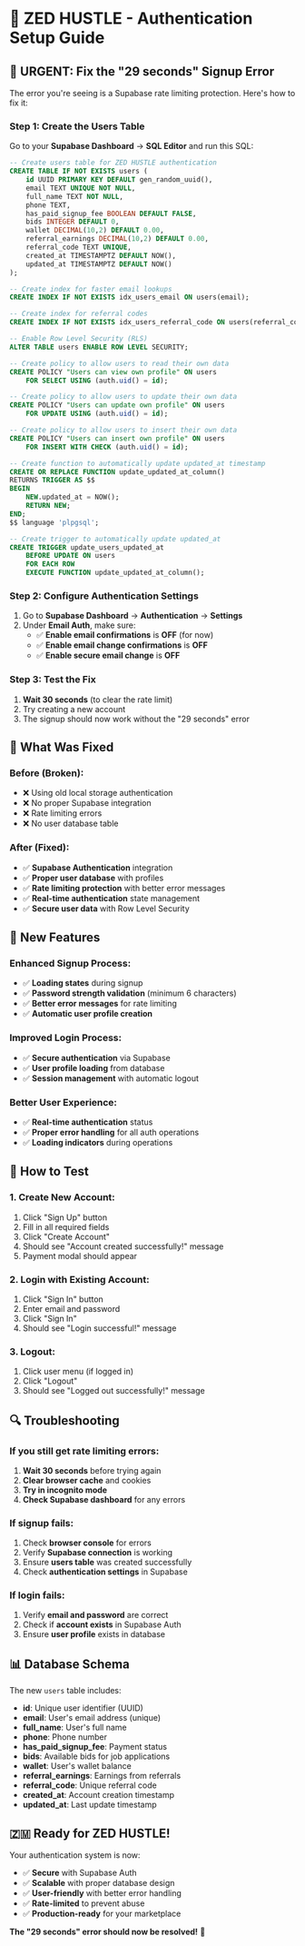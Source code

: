 # 🔐 ZED HUSTLE - Authentication Setup Guide

## 🚨 **URGENT: Fix the "29 seconds" Signup Error**

The error you're seeing is a Supabase rate limiting protection. Here's how to fix it:

### **Step 1: Create the Users Table**

Go to your **Supabase Dashboard** → **SQL Editor** and run this SQL:

```sql
-- Create users table for ZED HUSTLE authentication
CREATE TABLE IF NOT EXISTS users (
    id UUID PRIMARY KEY DEFAULT gen_random_uuid(),
    email TEXT UNIQUE NOT NULL,
    full_name TEXT NOT NULL,
    phone TEXT,
    has_paid_signup_fee BOOLEAN DEFAULT FALSE,
    bids INTEGER DEFAULT 0,
    wallet DECIMAL(10,2) DEFAULT 0.00,
    referral_earnings DECIMAL(10,2) DEFAULT 0.00,
    referral_code TEXT UNIQUE,
    created_at TIMESTAMPTZ DEFAULT NOW(),
    updated_at TIMESTAMPTZ DEFAULT NOW()
);

-- Create index for faster email lookups
CREATE INDEX IF NOT EXISTS idx_users_email ON users(email);

-- Create index for referral codes
CREATE INDEX IF NOT EXISTS idx_users_referral_code ON users(referral_code);

-- Enable Row Level Security (RLS)
ALTER TABLE users ENABLE ROW LEVEL SECURITY;

-- Create policy to allow users to read their own data
CREATE POLICY "Users can view own profile" ON users
    FOR SELECT USING (auth.uid() = id);

-- Create policy to allow users to update their own data
CREATE POLICY "Users can update own profile" ON users
    FOR UPDATE USING (auth.uid() = id);

-- Create policy to allow users to insert their own data
CREATE POLICY "Users can insert own profile" ON users
    FOR INSERT WITH CHECK (auth.uid() = id);

-- Create function to automatically update updated_at timestamp
CREATE OR REPLACE FUNCTION update_updated_at_column()
RETURNS TRIGGER AS $$
BEGIN
    NEW.updated_at = NOW();
    RETURN NEW;
END;
$$ language 'plpgsql';

-- Create trigger to automatically update updated_at
CREATE TRIGGER update_users_updated_at 
    BEFORE UPDATE ON users 
    FOR EACH ROW 
    EXECUTE FUNCTION update_updated_at_column();
```

### **Step 2: Configure Authentication Settings**

1. Go to **Supabase Dashboard** → **Authentication** → **Settings**
2. Under **Email Auth**, make sure:
   - ✅ **Enable email confirmations** is **OFF** (for now)
   - ✅ **Enable email change confirmations** is **OFF**
   - ✅ **Enable secure email change** is **OFF**

### **Step 3: Test the Fix**

1. **Wait 30 seconds** (to clear the rate limit)
2. Try creating a new account
3. The signup should now work without the "29 seconds" error

## 🔧 **What Was Fixed**

### **Before (Broken):**
- ❌ Using old local storage authentication
- ❌ No proper Supabase integration
- ❌ Rate limiting errors
- ❌ No user database table

### **After (Fixed):**
- ✅ **Supabase Authentication** integration
- ✅ **Proper user database** with profiles
- ✅ **Rate limiting protection** with better error messages
- ✅ **Real-time authentication** state management
- ✅ **Secure user data** with Row Level Security

## 🎯 **New Features**

### **Enhanced Signup Process:**
- ✅ **Loading states** during signup
- ✅ **Password strength validation** (minimum 6 characters)
- ✅ **Better error messages** for rate limiting
- ✅ **Automatic user profile creation**

### **Improved Login Process:**
- ✅ **Secure authentication** via Supabase
- ✅ **User profile loading** from database
- ✅ **Session management** with automatic logout

### **Better User Experience:**
- ✅ **Real-time authentication** status
- ✅ **Proper error handling** for all auth operations
- ✅ **Loading indicators** during operations

## 🚀 **How to Test**

### **1. Create New Account:**
1. Click "Sign Up" button
2. Fill in all required fields
3. Click "Create Account"
4. Should see "Account created successfully!" message
5. Payment modal should appear

### **2. Login with Existing Account:**
1. Click "Sign In" button
2. Enter email and password
3. Click "Sign In"
4. Should see "Login successful!" message

### **3. Logout:**
1. Click user menu (if logged in)
2. Click "Logout"
3. Should see "Logged out successfully!" message

## 🔍 **Troubleshooting**

### **If you still get rate limiting errors:**
1. **Wait 30 seconds** before trying again
2. **Clear browser cache** and cookies
3. **Try in incognito mode**
4. **Check Supabase dashboard** for any errors

### **If signup fails:**
1. Check **browser console** for errors
2. Verify **Supabase connection** is working
3. Ensure **users table** was created successfully
4. Check **authentication settings** in Supabase

### **If login fails:**
1. Verify **email and password** are correct
2. Check if **account exists** in Supabase Auth
3. Ensure **user profile** exists in database

## 📊 **Database Schema**

The new `users` table includes:
- **id**: Unique user identifier (UUID)
- **email**: User's email address (unique)
- **full_name**: User's full name
- **phone**: Phone number
- **has_paid_signup_fee**: Payment status
- **bids**: Available bids for job applications
- **wallet**: User's wallet balance
- **referral_earnings**: Earnings from referrals
- **referral_code**: Unique referral code
- **created_at**: Account creation timestamp
- **updated_at**: Last update timestamp

## 🇿🇲 **Ready for ZED HUSTLE!**

Your authentication system is now:
- ✅ **Secure** with Supabase Auth
- ✅ **Scalable** with proper database design
- ✅ **User-friendly** with better error handling
- ✅ **Rate-limited** to prevent abuse
- ✅ **Production-ready** for your marketplace

**The "29 seconds" error should now be resolved!** 🎉
